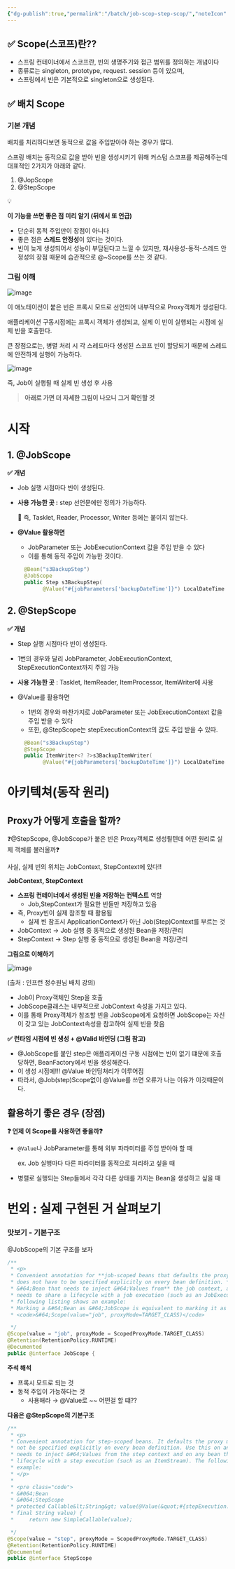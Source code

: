 ```yaml
---
{"dg-publish":true,"permalink":"/batch/job-scop-step-scop/","noteIcon":"","created":"2025-05-17T21:09:08.706+09:00","updated":"2025-05-17T21:18:09.080+09:00"}
---
```



## **✅ Scope(스코프)란??**

- 스프링 컨테이너에서 스코프란, 빈의 생명주기와 접근 범위를 정의하는 개념이다
- 종류로는 singleton, prototype, request. session 등이 있으며,
- 스프링에서 빈은 기본적으로 singleton으로 생성된다.

## **✅ 배치 Scope**

### 기본 개념

배치를 처리하다보면 동적으로 값을 주입받아야 하는 경우가 많다.

스프링 배치는 동적으로 값을 받아 빈을 생성시키기 위해 커스텀 스코프를 제공해주는데 대표적인 2가지가 아래와 같다.

1. @JopScope
2. @StepScope

<aside>
💡

**이 기능을 쓰면 좋은 점 미리 알기 (뒤에서 또 언급)**

- 단순히 동적 주입만이 장점이 아니다
- 좋은 점은 **스레드 안정성**이 있다는 것이다.
- 빈이 늦게 생성되어서 성능이 부담된다고 느낄 수 있지만, 재사용성-동적-스레드 안정성의 장점 때문에 습관적으로 @~Scope를 쓰는 것 같다.
</aside>

### 그림 이해

![image](https://github.com/user-attachments/assets/9df4e6af-67b3-4aa3-bf65-09404083ca4f)

이 애노테이션이 붙은 빈은 프록시 모드로 선언되어 내부적으로 Proxy객체가 생성된다.

애플리케이션 구동시점에는 프록시 객체가 생성되고, 실제 이 빈이 실행되는 시점에 실제 빈을 호출한다.

큰 장점으로는, 병렬 처리 시 각 스레드마다 생성된 스코프 빈이 할당되기 때문에 스레드에 안전하게 실행이 가능하다.

![image](https://github.com/user-attachments/assets/c9a22fd8-6ed7-4c77-a8a7-2225c7e75dc6)


즉, Job이 실행될 때 실제 빈 생성 후 사용

> **아래로 가면 더 자세한 그림이 나오니 그거 확인할 것**
>

# 시작 
## 1. @JobScope

**✅ 개념**

- Job 실행 시점마다 빈이 생성된다.
- **사용 가능한 곳 :** step 선언문에만 정의가 가능하다.

  🚨 즉, Tasklet, Reader, Processor, Writer 등에는 붙이지 않는다.

- **@Value 활용하면**
    - JobParameter 또는 JobExecutionContext 값을 주입 받을 수 있다
    - 이를 통해 동적 주입이 가능한 것이다.

    ```kotlin
      @Bean("s3BackupStep")
      @JobScope
      public Step s3BackupStep(
            @Value("#{jobParameters['backupDateTime']}") LocalDateTime toBackupDateTime) 
    ```


## 2. @StepScope

**✅ 개념**

- Step 실행 시점마다 빈이 생성된다.
- 1번의 경우와 달리 JobParameter, JobExecutionContext, StepExecutionContext까지 주입 가능
- **사용 가능한 곳** : Tasklet, ItemReader, ItemProcessor, ItemWriter에 사용

- @Value를 활용하면
    - 1번의 경우와 마찬가지로 JobParameter 또는 JobExecutionContext 값을 주입 받을 수 있다
    - 또한, @StepScope는 stepExecutionContext의 값도 주입 받을 수 있따.

    ```kotlin
      @Bean("s3BackupStep")
      @StepScope
      public ItemWriter<? ?>s3BackupItemWriter(
            @Value("#{jobParameters['backupDateTime']}") LocalDateTime toBackupDateTime) 
    ```


# 아키텍쳐(동작 원리)

## Proxy가 어떻게 호출을 할까?

❓@StepScope, @JobScope가 붙은 빈은 Proxy객체로 생성될텐데 어떤 원리로 실제 객체를 불러올까❓

사실, 실제 빈의 위치는 JobContext, StepContext에 있다!!

**JobContext, StepContext**

- **스프링 컨테이너에서 생성된 빈을 저장하는 컨텍스트** 역할
    - Job,StepContext가 필요한 빈들만 저장하고 있음
- 즉, Proxy빈이 실제 참조할 때 활용됨
    - 실제 빈 참조시 ApplicationContext가 아닌 Job(Step)Context를 부르는 것
- JobContext → Job 실행 중 동적으로 생성된 Bean을 저장/관리
- StepContext → Step 실행 중 동적으로 생성된 Bean을 저장/관리

**그림으로 이해하기**

![image](https://github.com/user-attachments/assets/7ce1d18e-c98b-420a-a2cb-4b0ab6aeaf0c)

(출처 : 인프런 정수원님 배치 강의)

- Job이 Proxy객체인 Step을 호출
- JobScope클래스는 내부적으로 JobContext 속성을 가지고 있다.
- 이를 통해 Proxy객체가 참조할 빈을 JobScope에게 요청하면 JobScope는 자신이 갖고 있는 JobContext속성을 참고하여 실제 빈을 찾음

**✅ 런타임 시점에 빈 생성 + @Valid 바인딩 (그림 참고)**

- @JobScope를 붙인 step은 애플리케이션 구동 시점에는 빈이 없기 떄문에 호출 당하면, BeanFactory에서 빈을 생성해준다.
- 이 생성 시점에!!! @Value 바인딩처리가 이루어짐
- 따라서, @Job(step)Scope없이 @Value를 쓰면 오류가 나는 이유가 이것때문이다.

## 활용하기 좋은 경우 (장점)

**❓ 언제 이 Scope를 사용하면 좋을까❓**

- `@Value`나 JobParameter를 통해 외부 파라미터를 주입 받아야 할 때

  ex. Job 실행마다 다른 파라미터를 동적으로 처리하고 싶을 때

- 병렬로 실행되는 Step들에서 각각 다른 상태를 가지는 Bean을 생성하고 싶을 때

# 번외 : 실제 구현된 거 살펴보기

### 맛보기 - 기본구조

@JobScope의 기본 구조를 보자

```kotlin
/**
 * <p>
 * Convenient annotation for **job-scoped beans that defaults the proxy mode**, so that it
 * does not have to be specified explicitly on every bean definition. **Use this on any
 * &#64;Bean that needs to inject &#64;Values from** the job context, and any bean that
 * needs to share a lifecycle with a job execution (such as an JobExecutionListener). The
 * following listing shows an example:
 * Marking a &#64;Bean as &#64;JobScope is equivalent to marking it as
 * <code>&#64;Scope(value="job", proxyMode=TARGET_CLASS)</code>

 */
@Scope(value = "job", proxyMode = ScopedProxyMode.TARGET_CLASS)
@Retention(RetentionPolicy.RUNTIME)
@Documented
public @interface JobScope {

```

**주석 해석**

- 프록시 모드로 되는 것
- 동적 주입이 가능하다는 것
    - 사용해라 → @Value로 ~~ 어떤걸 할 떄??

**다음은 @StepScope의 기본구조**

```kotlin
/**
 * <p>
 * Convenient annotation for step-scoped beans. It defaults the proxy mode so that it need
 * not be specified explicitly on every bean definition. Use this on any &#64;Bean that
 * needs to inject &#64;Values from the step context and on any bean that needs to share a
 * lifecycle with a step execution (such as an ItemStream). The following listing shows an
 * example:
 * </p>
 *
 * <pre class="code">
 * &#064;Bean
 * &#064;StepScope
 * protected Callable&lt;String&gt; value(@Value(&quot;#{stepExecution.stepName}&quot;)
 * final String value) {
 *     return new SimpleCallable(value);

 */
@Scope(value = "step", proxyMode = ScopedProxyMode.TARGET_CLASS)
@Retention(RetentionPolicy.RUNTIME)
@Documented
public @interface StepScope 
```
